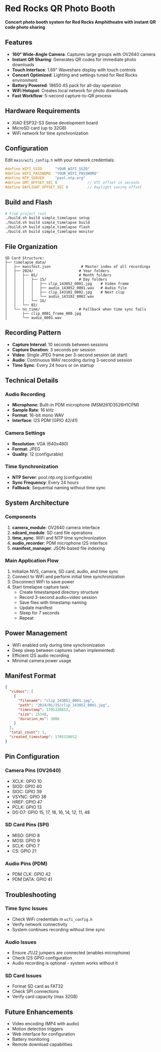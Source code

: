 # Red Rocks QR Photo Booth

**Concert photo booth system for Red Rocks Amphitheatre with instant QR code photo sharing**

## Features

- **160° Wide-Angle Camera**: Captures large groups with OV2640 camera
- **Instant QR Sharing**: Generates QR codes for immediate photo downloads
- **Touch Interface**: 1.69" Waveshare display with touch controls
- **Concert Optimized**: Lighting and settings tuned for Red Rocks environment
- **Battery Powered**: 18650 4S pack for all-day operation
- **WiFi Hotspot**: Creates local network for photo downloads
- **Fast Workflow**: 5-second capture-to-QR process

## Hardware Requirements

- XIAO ESP32-S3 Sense development board
- MicroSD card (up to 32GB)
- WiFi network for time synchronization

## Configuration

Edit `main/wifi_config.h` with your network credentials:

```c
#define WIFI_SSID      "YOUR_WIFI_SSID"
#define WIFI_PASSWORD  "YOUR_WIFI_PASSWORD"
#define NTP_SERVER     "pool.ntp.org"
#define GMT_OFFSET_SEC 0              // UTC offset in seconds
#define DAYLIGHT_OFFSET_SEC 0         // Daylight saving offset
```

## Build and Flash

```bash
# From project root
./build.sh build simple_timelapse setup
./build.sh build simple_timelapse build
./build.sh build simple_timelapse flash
./build.sh build simple_timelapse monitor
```

## File Organization

```
SD Card Structure:
├── timelapse_data/
│   ├── manifest.json              # Master index of all recordings
│   ├── 2024/                     # Year folders
│   │   ├── 01/                   # Month folders
│   │   │   ├── 15/               # Day folders
│   │   │   │   ├── clip_143052_0001.jpg    # Video frame
│   │   │   │   ├── audio_143052_0001.wav   # Audio file
│   │   │   │   ├── clip_143102_0002.jpg    # Next clip
│   │   │   │   └── audio_143102_0002.wav
│   │   │   └── 16/
│   │   └── 02/
│   └── no_time/                  # Fallback when time sync fails
│       ├── clip_0001_frame_000.jpg
│       └── audio_0001.wav
```

## Recording Pattern

- **Capture Interval**: 10 seconds between sessions
- **Capture Duration**: 3 seconds per session
- **Video**: Single JPEG frame per 3-second session (at start)
- **Audio**: Continuous WAV recording during 3-second session
- **Time Sync**: Every 24 hours or on startup

## Technical Details

### Audio Recording
- **Microphone**: Built-in PDM microphone (MSM261D3526H1CPM)
- **Sample Rate**: 16 kHz
- **Format**: 16-bit mono WAV
- **Interface**: I2S PDM (GPIO 42/41)

### Camera Settings
- **Resolution**: VGA (640x480)
- **Format**: JPEG
- **Quality**: 12 (configurable)

### Time Synchronization
- **NTP Server**: pool.ntp.org (configurable)
- **Sync Frequency**: Every 24 hours
- **Fallback**: Sequential naming without time sync

## System Architecture

### Components

1. **camera_module**: OV2640 camera interface
2. **sdcard_module**: SD card file operations
3. **time_sync**: WiFi and NTP time synchronization
4. **audio_recorder**: PDM microphone I2S interface
5. **manifest_manager**: JSON-based file indexing

### Main Application Flow

1. Initialize NVS, camera, SD card, audio, and time sync
2. Connect to WiFi and perform initial time synchronization
3. Disconnect WiFi to save power
4. Start timelapse capture task:
   - Create timestamped directory structure
   - Record 3-second audio+video session
   - Save files with timestamp naming
   - Update manifest
   - Sleep for 7 seconds
   - Repeat

## Power Management

- WiFi enabled only during time synchronization
- Deep sleep between captures (when implemented)
- Efficient I2S audio recording
- Minimal camera power usage

## Manifest Format

```json
{
  "videos": [
    {
      "filename": "clip_143052_0001.jpg",
      "path": "2024/01/15/clip_143052_0001.jpg",
      "timestamp": 1705328652,
      "size": 25340,
      "duration_ms": 3000
    }
  ],
  "total_count": 1,
  "created_timestamp": 1705328652
}
```

## Pin Configuration

### Camera Pins (OV2640)
- XCLK: GPIO 10
- SIOD: GPIO 40
- SIOC: GPIO 39
- VSYNC: GPIO 38
- HREF: GPIO 47
- PCLK: GPIO 13
- D0-D7: GPIO 15, 17, 18, 16, 14, 12, 11, 48

### SD Card Pins (SPI)
- MISO: GPIO 8
- MOSI: GPIO 9
- SCLK: GPIO 7
- CS: GPIO 21

### Audio Pins (PDM)
- PDM CLK: GPIO 42
- PDM DATA: GPIO 41

## Troubleshooting

### Time Sync Issues
- Check WiFi credentials in `wifi_config.h`
- Verify network connectivity
- System continues recording without time sync

### Audio Issues
- Ensure J1/J2 jumpers are connected (enables microphone)
- Check I2S GPIO configuration
- Audio recording is optional - system works without it

### SD Card Issues
- Format SD card as FAT32
- Check SPI connections
- Verify card capacity (max 32GB)

## Future Enhancements

- Video encoding (MP4 with audio)
- Motion detection triggers
- Web interface for configuration
- Battery monitoring
- Remote download capabilities